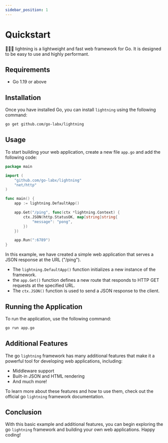 ```yaml
---
sidebar_position: 1
---
```


# Quickstart

🚀🚀🚀 lightning is a lightweight and fast web framework for Go. It is designed to be easy to use and highly performant.

## Requirements

- Go 1.19 or above

## Installation

Once you have installed Go, you can install `lightning` using the following command:

```bash
go get github.com/go-labx/lightning
```

## Usage

To start building your web application, create a new file `app.go` and add the following code:

```go
package main

import (
	"github.com/go-labx/lightning"
	"net/http"
)

func main() {
	app := lightning.DefaultApp()

	app.Get("/ping", func(ctx *lightning.Context) {
		ctx.JSON(http.StatusOK, map[string]string{
			"message": "pong",
		})
	})

	app.Run(":6789")
}
```

In this example, we have created a simple web application that serves a JSON response at the URL ("/ping").

- The `lightning.DefaultApp()` function initializes a new instance of the framework.
- the `app.Get()` function defines a new route that responds to HTTP GET requests at the specified URL.
- The `ctx.JSON()` function is used to send a JSON response to the client.

## Running the Application

To run the application, use the following command:

```bash
go run app.go
```

## Additional Features

The go `lightning` framework has many additional features that make it a powerful tool for developing web applications, including:

- Middleware support
- Built-in JSON and HTML rendering
- And much more!

To learn more about these features and how to use them, check out the official go `lightning` framework documentation.

## Conclusion

With this basic example and additional features, you can begin exploring the go `lightning` framework and building your own web applications. Happy coding!
